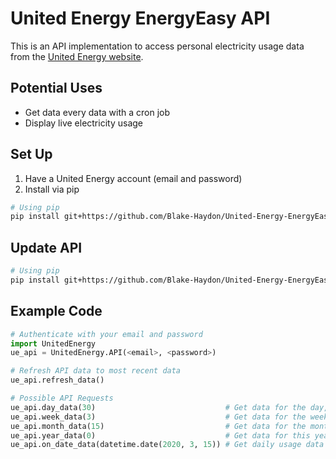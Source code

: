 # United Energy EnergyEasy API

This is an API implementation to access personal electricity usage data from the [United Energy website](https://energyeasy.ue.com.au/).   

## Potential Uses
- Get data every data with a cron job
- Display live electricity usage

## Set Up
1. Have a United Energy account (email and password)
2. Install via pip

```bash
# Using pip
pip install git+https://github.com/Blake-Haydon/United-Energy-EnergyEasy-API.git#egg=UnitedEnergy
```

## Update API

```bash
# Using pip
pip install git+https://github.com/Blake-Haydon/United-Energy-EnergyEasy-API.git#egg=UnitedEnergy --upgrade
```


## Example Code
```python
# Authenticate with your email and password
import UnitedEnergy
ue_api = UnitedEnergy.API(<email>, <password>) 

# Refresh API data to most recent data
ue_api.refresh_data()

# Possible API Requests
ue_api.day_data(30)                             # Get data for the day, 30 days ago
ue_api.week_data(3)                             # Get data for the week, 3 weeks ago
ue_api.month_data(15)                           # Get data for the month, 15 months ago
ue_api.year_data(0)                             # Get data for this year (0 = current)
ue_api.on_date_data(datetime.date(2020, 3, 15)) # Get daily usage data for 15/3/2020
```